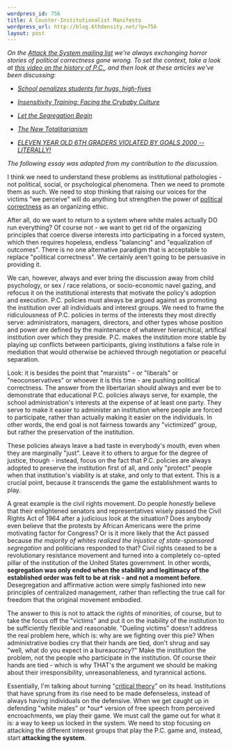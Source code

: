 ```yaml
--- 
wordpress_id: 756
title: A Counter-Institutionalist Manifesto
wordpress_url: http://blog.6thdensity.net/?p=756
layout: post
---
```

<i><p>On the <a href="http://groups.yahoo.com/group/attackthesystem">Attack the System mailing list</a> we're always exchanging horror stories of political correctness gone wrong.  To set the context, take a look at <a href="http://thestrategikon.blogspot.com/2007/05/history-of-political-correctness.html">this video on the history of P.C.</a>, and then look at these articles we've been discussing:</p>
<ul>
  <li>
    <p><a href="http://www.msnbc.msn.com/id/19293872/?GT1=10056">School penalizes students for hugs, high-fives</a></p>
  </li>
  <li>
    <p><a href="http://www.crisismagazine.com/june2007/shea.htm">Insensitivity Training: Facing the Crybaby Culture</a></p>
  </li>
  <li>
    <p><a href="http://www.city-journal.org/html/eon2007-06-13jl.html">Let the Segregation Begin</a></p>
  </li>
  <li>
    <p><a href="http://www.lewrockwell.com/orig8/preston1.html">The New Totalitarianism</a></p>
  </li>
  <li>
    <p><a href="http://www.injusticeline.com/strouds.html">ELEVEN YEAR OLD 6TH GRADERS VIOLATED BY GOALS 2000 -- LITERALLY!</a></p>
  </li>
</ul>
<p>The following essay was adapted from my contribution to the discussion.</p></i>
<p>I think we need to understand these problems as institutional pathologies - not political, social, or psychological phenomena.  Then we need to promote them as such.  We need to stop thinking that raising our voices for the victims "we perceive" will do anything but strengthen the power of <a href="http://en.wikipedia.org/wiki/Political_correctness">political correctness</a> as an organizing ethic.</p><p>After all, do we want to return to a system where white males actually DO run everything?  Of course not - we want to get rid of the organizing principles that coerce diverse interests into participating in a forced system, which then requires hopeless, endless "balancing" and "equalization of outcomes".  There is no one alternative paradigm that is acceptable to replace "political correctness".  We certainly aren't going to be persuasive in providing it.</p><p><!--more-->We can, however, always and ever bring the discussion away from child psychology, or sex / race relations, or socio-economic navel gazing, and refocus it on the institutional interests that motivate the policy's adoption and execution.  P.C. policies must always be argued against as promoting the institution over all individuals and interest groups. We need to frame the ridiculousness of P.C. policies in terms of the interests they most directly serve: administrators, managers, directors, and other types whose position and power are defined by the maintenance of whatever hierarchical, artifical institution over which they preside. P.C. makes the institution more stable by playing up conflicts between participants, giving institutions a false role in mediation that would otherwise be achieved through negotiation or peaceful separation.</p><p>Look: it is besides the point that "marxists" - or "liberals" or "neoconservatives" or whoever it is this time - are pushing political correctness.  The answer from the libertarian should always and ever be to demonstrate that educational P.C. policies always serve, for example, the school administration's interests at the expense of at least one party.  They serve to make it easier to administer an institution where people are forced to participate, rather than actually making it easier on the individuals.  In other words, the end goal is not fairness towards any "victimized" group, but rather the preservation of the institution.</p><p>These policies always leave a bad taste in everybody's mouth, even when they are marginally "just". Leave it to others to argue for the degree of justice, though - instead, focus on the fact that P.C. policies are always adopted to preserve the institution first of all, and only "protect" people when that institution's viability is at stake, and only to that extent.  This is a crucial point, because it transcends the game the establishment wants to play.</p><p>A great example is the civil rights movement.  Do people <em>honestly</em> believe that their enlightened senators and representatives wisely passed the Civil Rights Act of 1964 after a judicious look at the situation?  Does anybody even believe that the protests by African Americans were the prime motivating factor for Congress?  Or is it more likely that the Act passed because <em>the majority of whites realized the injustice of state-sponsored segregation</em> and politicians responded to that?  Civil rights ceased to be a revolutionary resistance movement and turned into a completely co-opted pillar of the institution of the United States government.  In other words, <strong>segregation was only ended when the stability and legitimacy of the established order was felt to be at risk - and not a moment before</strong>.  Desegregation and affirmative action were simply fashioned into new principles of centralized management, rather than reflecting the true call for freedom that the original movement embodied.</p><p>The answer to this is not to attack the rights of minorities, of course, but to take the focus off the "victims" and put it on the inability of the institution to be sufficiently flexible and reasonable.  "Dueling victims" doesn't address the real problem here, which is: why are we fighting over this pie?  When administrative bodies cry that their hands are tied, don't shrug and say "well, what do you expect in a bureaucracy?"  Make the institution the problem, not the people who participate in the institution.  Of course their hands are tied - which is why THAT's the argument we should be making about their irresponsibility, unreasonableness, and tyrannical actions.</p><p>Essentially, I'm talking about turning "<a href="http://en.wikipedia.org/wiki/Critical_theory">critical theory</a>" on its head.  Institutions that have sprung from its rise need to be made defenseless, instead of always having individuals on the defensive.  When we get caught up in defending "white males" or *our* version of free speech from perceived encroachments, we play their game.  We must call the game out for what it is: a way to keep us locked in the system.  We need to stop focusing on attacking the different interest groups that play the P.C. game and, instead, start <strong>attacking the system</strong>.</p>
